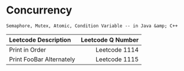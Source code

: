 # Concurrency
```Semaphore, Mutex, Atomic, Condition Variable -- in Java &amp; C++```

|Leetcode Description|Leetcode Q Number|
|:-------------------|----------------:|
|Print in Order|Leetcode 1114|
|Print FooBar Alternately|Leetcode 1115|
